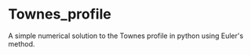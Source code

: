 Townes_profile
==============

A simple numerical solution to the Townes profile in python using Euler's method.
